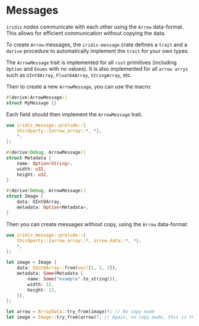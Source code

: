 # Messages

`iridis` nodes communicate with each other using the `Arrow` data-format. This allows for efficient communication without copying the data.

To create `Arrow` messages, the `iridis-message` crate defines a `trait` and a `derive` procedure to automatically implement the `trait` for your own types.

The `ArrowMessage` trait is implemented for all `rust` primitives (including `Option` and `Enums` with no values). It is also implemented for all `arrow arrys` such as `UInt8Array`, `Float64Array`, `StringArray`, etc.

Then to create a new `ArrowMessage`, you can use the macro:

```rust
#[derive(ArrowMessage)]
struct MyMessage {}
```

Each field should then implement the `ArrowMessage` trait.

```rust
use iridis_message::prelude::{
    thirdparty::{arrow_array::*, *},
    *,
};

#[derive(Debug, ArrowMessage)]
struct Metadata {
    name: Option<String>,
    width: u32,
    height: u32,
}

#[derive(Debug, ArrowMessage)]
struct Image {
    data: UInt8Array,
    metadata: Option<Metadata>,
}
```

Then you can create messages without copy, using the `Arrow` data-format:

```rust
use iridis_message::prelude::{
    thirdparty::{arrow_array::*, arrow_data::*, *},
    *,
};

let image = Image {
    data: UInt8Array::from(vec![1, 2, 3]),
    metadata: Some(Metadata {
        name: Some("example".to_string()),
        width: 12,
        height: 12,
    }),
};

let arrow = ArrayData::try_from(image)?; // No copy made
let image = Image::try_from(arrow)?; // Again, no copy made, this is the same underlying buffer
```
